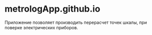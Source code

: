 # metrologApp.github.io
Приложение позволяет производить перерасчет точек шкалы, при поверке электрических приборов.
